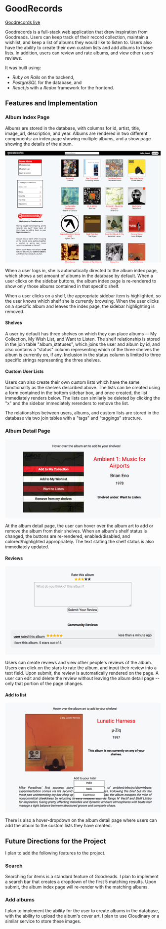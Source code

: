 # GoodRecords

[Goodrecords live][heroku]

[heroku]: http://goodrecords.herokuapp.com'

Goodrecords is a full-stack web application that drew inspiration from Goodreads. Users can keep track of their record collection, maintain a wishlist, and keep a list of albums they would like to listen to.  Users also have the ability to create their own custom lists and add albums to those lists. In addition, users can review and rate albums, and view other users' reviews.

It was built using:
- _Ruby on Rails_ on the backend,
- _PostgreSQL_ for the database, and
- _React.js_ with a _Redux_ framework for the frontend.  

## Features and Implementation

### Album Index Page

Albums are stored in the database, with columns for id, artist, title, image_url, description, and year.  Albums are rendered in two different components: an index page showing multiple albums, and a show page showing the details of the album.

![image of album index](docs/wireframes/album_index.png)

When a user logs in, she is automatically directed to the album index page, which shows a set amount of albums in the database by default.  When a user clicks on the sidebar buttons, the album index page is re-rendered to show only those albums contained in that specific shelf.

When a user clicks on a shelf, the appropriate sidebar item is highlighted, so the user knows which shelf she is currently browsing.  When the user clicks on a specific album and leaves the index page, the sidebar highlighting is removed.

#### Shelves
A user by default has three shelves on which they can place albums -- My Collection, My Wish List, and Want to Listen.  The shelf relationship is stored in the join table "album_statuses", which joins the user and album by id, and also contains a "status" column representing which of the three shelves the album is currently on, if any.  Inclusion in the status column is limited to three specific strings representing the three shelves.

#### Custom User Lists
Users can also create their own custom lists which have the same functionality as the shelves described above.  The lists can be created using a form contained in the bottom sidebar box, and once created, the list immediately renders below.  The lists can similarly be deleted by clicking the "x" and the sidebar immediately rerenders to remove the list.

The relationships between users, albums, and custom lists are stored in the database via two join tables with a "tags" and "taggings" structure.

### Album Detail Page

![image of album index](docs/wireframes/album_show.png)

At the album detail page, the user can hover over the album art to add or remove the album from their shelves.  When an album's shelf status is changed, the buttons are re-rendered, enabled/disabled, and colored/highlighted appropriately.  The text stating the shelf status is also immediately updated.

#### Reviews

![image of album index](docs/wireframes/reviews.png)

Users can create reviews and view other people's reviews of the album.  Users can click on the stars to rate the album, and input their review into a text field.  Upon submit, the review is automatically rendered on the page.  A user can edit and delete the review without leaving the album detail page -- only that portion of the page changes.

#### Add to list

![image of album index](docs/wireframes/addtolist.png)

There is also a hover-dropdown on the album detail page where users can add the album to the custom lists they have created.  

## Future Directions for the Project

I plan to add the following features to the project.

### Search

Searching for items is a standard feature of Goodreads.  I plan to implement a search bar that creates a dropdown of the first 5 matching results.  Upon submit, the album index page will re-render with the matching albums.

### Add albums

I plan to implement the ability for the user to create albums in the database, with the ability to upload the album's cover art. I plan to use Cloudinary or a similar service to store these images.  
